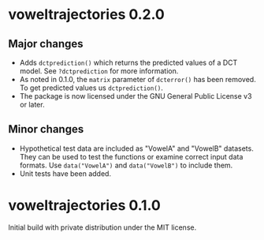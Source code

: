 # voweltrajectories 0.2.0
## Major changes
* Adds `dctprediction()` which returns the predicted values of a DCT model. See `?dctprediction` for more information.
* As noted in 0.1.0, the `matrix` parameter of `dcterror()` has been removed. To get predicted values us `dctprediction()`.
* The package is now licensed under the GNU General Public License v3 or later.

## Minor changes
* Hypothetical test data are included as "VowelA" and "VowelB" datasets. They can be used to test the functions or examine correct input data formats. Use `data("VowelA")` and `data("VowelB")` to include them.
* Unit tests have been added.

# voweltrajectories 0.1.0
Initial build with private distribution under the MIT license.
